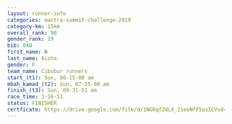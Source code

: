 ```yaml
---
layout: runner-info 
categories: mantra-summit-challenge-2019 
category-km: 15km 
overall_rank: 90
gender_rank: 19
bib: 840
first_name: N
last_name: Aisha
gender: F
team_name: Cibubur runners
start_(t1): Sun, 06-15-00 am
mbah_kamad_(t2): Sun, 07-15-08 am
finish_(t3): Sun, 09-31-51 am
race_time: 3-16-51
status: FINISHER
certficate: https-//drive.google.com/file/d/1NGRqfZdLX_21eeNfF5usICVsd4p4iJZj/view?usp=sharing
---
```

